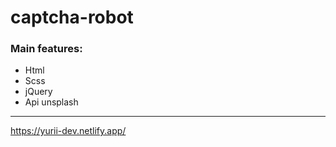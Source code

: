# captcha-robot


### Main features: 
 - Html
 - Scss
 - jQuery
 - Api unsplash

 


---

https://yurii-dev.netlify.app/

